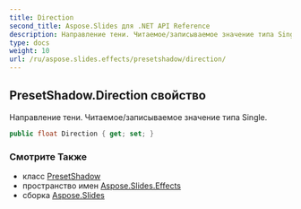 ```yaml
---
title: Direction
second_title: Aspose.Slides для .NET API Reference
description: Направление тени. Читаемое/записываемое значение типа Single.
type: docs
weight: 10
url: /ru/aspose.slides.effects/presetshadow/direction/
---
```


## PresetShadow.Direction свойство

Направление тени. Читаемое/записываемое значение типа Single.

```csharp
public float Direction { get; set; }
```

### Смотрите Также

* класс [PresetShadow](../../presetshadow)
* пространство имен [Aspose.Slides.Effects](../../presetshadow)
* сборка [Aspose.Slides](../../../)

<!-- DO NOT EDIT: сгенерировано xmldocmd для Aspose.Slides.dll -->